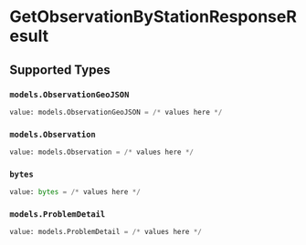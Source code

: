 # GetObservationByStationResponseResult


## Supported Types

### `models.ObservationGeoJSON`

```python
value: models.ObservationGeoJSON = /* values here */
```

### `models.Observation`

```python
value: models.Observation = /* values here */
```

### `bytes`

```python
value: bytes = /* values here */
```

### `models.ProblemDetail`

```python
value: models.ProblemDetail = /* values here */
```

